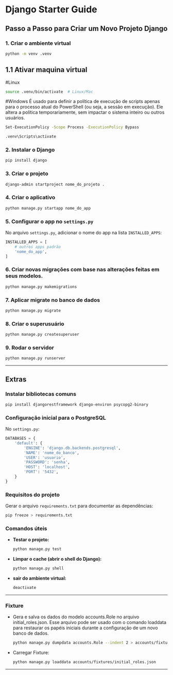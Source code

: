 # Django Starter Guide

## **Passo a Passo para Criar um Novo Projeto Django**

### 1. Criar o ambiente virtual

```bash
python -m venv .venv
```
## 1.1 Ativar maquina virtual
#Linux
```bash
source .venv/bin/activate  # Linux/Mac
```
#Windows
É usado para definir a política de execução de scripts apenas para o processo atual do PowerShell (ou seja, a sessão em execução). Ele altera a política temporariamente, sem impactar o sistema inteiro ou outros usuários.
```bash
Set-ExecutionPolicy -Scope Process -ExecutionPolicy Bypass
```
```bash
.venv\Scripts\activate
```

### 2. Instalar o Django

```bash
pip install django
```

### 3. Criar o projeto

```bash
django-admin startproject nome_do_projeto .
```

### 4. Criar o aplicativo

```bash
python manage.py startapp nome_do_app
```

### 5. Configurar o app no `settings.py`

No arquivo `settings.py`, adicionar o nome do app na lista `INSTALLED_APPS`:

```python
INSTALLED_APPS = [
    # outros apps padrão
    'nome_do_app',
]
```

### 6. Criar novas migrações com base nas alterações feitas em seus modelos.
```bash
python manage.py makemigrations
```

### 7. Aplicar migrate no banco de dados

```bash
python manage.py migrate
```

### 8. Criar o superusuário

```bash
python manage.py createsuperuser
```

### 9. Rodar o servidor

```bash
python manage.py runserver
```

---

## **Extras**

### Instalar bibliotecas comuns

```bash
pip install djangorestframework django-environ psycopg2-binary
```

### Configuração inicial para o PostgreSQL

No `settings.py`:

```python
DATABASES = {
    'default': {
        'ENGINE': 'django.db.backends.postgresql',
        'NAME': 'nome_do_banco',
        'USER': 'usuario',
        'PASSWORD': 'senha',
        'HOST': 'localhost',
        'PORT': '5432',
    }
}
```

### Requisitos do projeto

Gerar o arquivo `requirements.txt` para documentar as dependências:

```bash
pip freeze > requirements.txt
```

### Comandos úteis

- **Testar o projeto:**

  ```bash
  python manage.py test
  ```

- **Limpar o cache (abrir o shell do Django):**

  ```bash
  python manage.py shell
  ```

- **sair do ambiente virtual:**

  ```bash
  deactivate
  ```

---
### Fixture 
- Gera e salva os dados do modelo accounts.Role no arquivo initial_roles.json. Esse arquivo pode ser usado com o comando loaddata para restaurar os papéis iniciais durante a configuração de um novo banco de dados.

  ```bash
  python manage.py dumpdata accounts.Role --indent 2 > accounts/fixtures/initial_roles.json
  ```
- Carregar Fixture:

  ```bash
  python manage.py loaddata accounts/fixtures/initial_roles.json
  ```

---